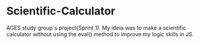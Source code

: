 # Scientific-Calculator
AGES study group´s project(Sprint 1). 
My ideia was to make a scientific calculator without using the eval() method to improve my logic skills in JS.

